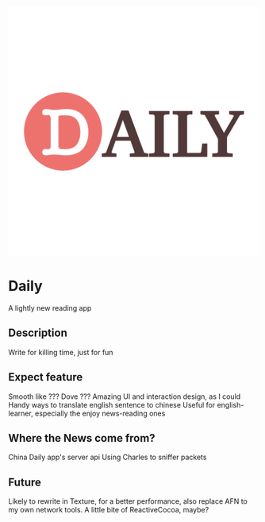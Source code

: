 ![appicon](https://github.com/JiaHongXu/NewsPaper/blob/master/NewsPaper/Resource/Assets.xcassets/dailyIcon.imageset/dailyIcon@2x.png)
# Daily
A lightly new reading app

## Description
Write for killing time, just for fun

## Expect feature
Smooth like ??? Dove ???
Amazing UI and interaction design, as I could
Handy ways to translate english sentence to chinese
Useful for english-learner, especially the enjoy news-reading ones

## Where the News come from?
China Daily app's server api
Using Charles to sniffer packets

## Future
Likely to rewrite in Texture, for a better performance, also replace AFN to my own network tools.
A little bite of ReactiveCocoa, maybe?
